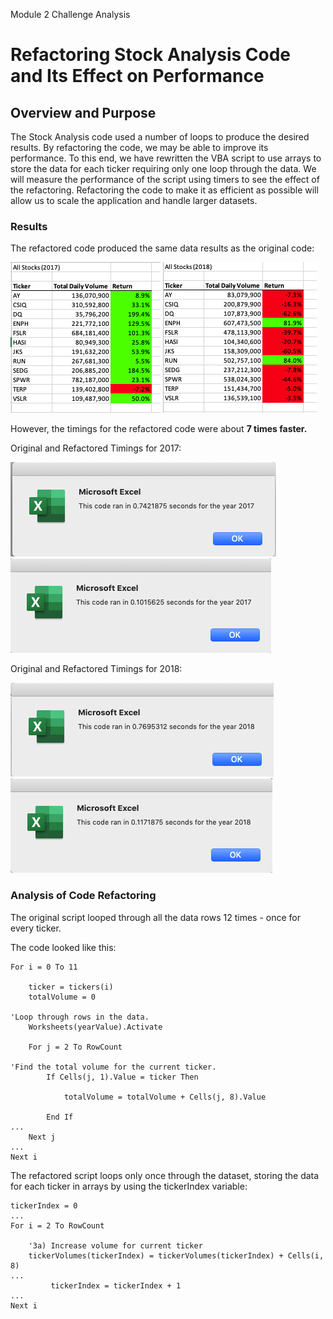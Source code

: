 Module 2 Challenge Analysis

# Refactoring Stock Analysis Code and Its Effect on Performance

## Overview and Purpose
The Stock Analysis code used a number of loops to produce the desired results.  By refactoring the code, we may be able to improve its performance.  To this end, we have rewritten the VBA script to use arrays to store the data for each ticker requiring only one loop through the data.  We will measure the performance of the script using timers to see the effect of the refactoring.  Refactoring the code to make it as efficient as possible will allow us to scale the application and handle larger datasets.

### Results
The refactored code produced the same data results as the original code: 

<img src=/Resources/Refactored_Output_2017.png></img>
<img src=/Resources/Refactored_Output_2018.png></img>

However, the timings for the refactored code were about <b>7 times faster.</b>

Original and Refactored Timings for 2017:

<img src=/Resources/Unrefactored_Timing_2017.png></img>
<img src=/Resources/VBA_Challenge_2017.png></img>

Original and Refactored Timings for 2018:

<img src=/Resources/Unrefactored_Timing_2018.png></img>
<img src=/Resources/VBA_Challenge_2018.png></img>

### Analysis of Code Refactoring
The original script looped through all the data rows 12 times - once for every ticker.

The code looked like this:

    For i = 0 To 11
    
        ticker = tickers(i)
        totalVolume = 0
        
    'Loop through rows in the data.
        Worksheets(yearValue).Activate
            
        For j = 2 To RowCount
            
    'Find the total volume for the current ticker.
            If Cells(j, 1).Value = ticker Then
                
                totalVolume = totalVolume + Cells(j, 8).Value
                
            End If
    ...
        Next j
    ...
    Next i

The refactored script loops only once through the dataset, storing the data for each ticker in arrays by using the tickerIndex variable:

    tickerIndex = 0
    ...
    For i = 2 To RowCount

        '3a) Increase volume for current ticker
        tickerVolumes(tickerIndex) = tickerVolumes(tickerIndex) + Cells(i, 8)
    ...  
             tickerIndex = tickerIndex + 1
    ...           
    Next i



